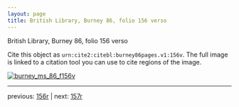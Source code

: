 ```yaml
---
layout: page
title: British Library, Burney 86, folio 156 verso
---
```


British Library, Burney 86, folio 156 verso

Cite this object as `urn:cite2:citebl:burney86pages.v1:156v`.  The full image is linked to a citation tool you can use to cite regions of the image.

[![burney_ms_86_f156v](http://www.homermultitext.org/iipsrv?IIIF=/project/homer/pyramidal/deepzoom/citebl/burney86imgs/v1/burney_ms_86_f156v.tif/full/800,/0/default.jpg)](http://www.homermultitext.org/ict2/?urn=urn:cite2:citebl:burney86imgs.v1:burney_ms_86_f156v) 

---

previous:  [156r](../156r/) | next: [157r](../157r/)